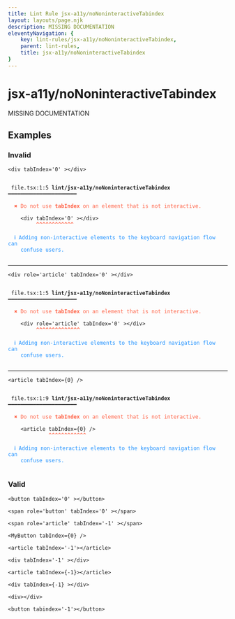 ```yaml
---
title: Lint Rule jsx-a11y/noNoninteractiveTabindex
layout: layouts/page.njk
description: MISSING DOCUMENTATION
eleventyNavigation: {
	key: lint-rules/jsx-a11y/noNoninteractiveTabindex,
	parent: lint-rules,
	title: jsx-a11y/noNoninteractiveTabindex
}
---
```


# jsx-a11y/noNoninteractiveTabindex

MISSING DOCUMENTATION

<!-- EVERYTHING BELOW IS AUTOGENERATED. SEE SCRIPTS FOLDER FOR UPDATE SCRIPTS hash(c39411719fa2c8117b69495b6926b65ef5955eaf) -->

## Examples
### Invalid
<pre class="language-text"><code class="language-text"><<span class="token variable">div</span> <span class="token attr-name">tabIndex</span><span class="token operator">=</span><span class="token string">&apos;0&apos;</span> ><<span class="token operator">/</span><span class="token variable">div</span>></code></pre>
<pre class="language-text"><code class="language-text">
 <span style="text-decoration-style: dotted;">file.tsx:1:5</span> <strong>lint/jsx-a11y/noNoninteractiveTabindex</strong> ━━━━━━━━━━━━━━━━━━━━━━

  <strong><span style="color: Tomato;">✖ </span></strong><span style="color: Tomato;">Do not use </span><span style="color: Tomato;"><strong>tabIndex</strong></span><span style="color: Tomato;"> on an element that is not interactive.</span>

    &lt;<span class="token variable">div</span> <span class="token attr-name">tabIndex</span><span class="token operator">=</span><span class="token string">&apos;0&apos;</span> &gt;&lt;<span class="token operator">/</span><span class="token variable">div</span>&gt;
         <span style="color: Tomato;"><strong>^</strong></span><span style="color: Tomato;"><strong>^</strong></span><span style="color: Tomato;"><strong>^</strong></span><span style="color: Tomato;"><strong>^</strong></span><span style="color: Tomato;"><strong>^</strong></span><span style="color: Tomato;"><strong>^</strong></span><span style="color: Tomato;"><strong>^</strong></span><span style="color: Tomato;"><strong>^</strong></span><span style="color: Tomato;"><strong>^</strong></span><span style="color: Tomato;"><strong>^</strong></span><span style="color: Tomato;"><strong>^</strong></span><span style="color: Tomato;"><strong>^</strong></span>

  <strong><span style="color: DodgerBlue;">ℹ </span></strong><span style="color: DodgerBlue;">Adding non-interactive elements to the keyboard navigation flow can</span>
    <span style="color: DodgerBlue;">confuse users.</span>

</code></pre>

---------------

<pre class="language-text"><code class="language-text"><<span class="token variable">div</span> <span class="token attr-name">role</span><span class="token operator">=</span><span class="token string">&apos;article&apos;</span> <span class="token attr-name">tabIndex</span><span class="token operator">=</span><span class="token string">&apos;0&apos;</span> ><<span class="token operator">/</span><span class="token variable">div</span>></code></pre>
<pre class="language-text"><code class="language-text">
 <span style="text-decoration-style: dotted;">file.tsx:1:5</span> <strong>lint/jsx-a11y/noNoninteractiveTabindex</strong> ━━━━━━━━━━━━━━━━━━━━━━

  <strong><span style="color: Tomato;">✖ </span></strong><span style="color: Tomato;">Do not use </span><span style="color: Tomato;"><strong>tabIndex</strong></span><span style="color: Tomato;"> on an element that is not interactive.</span>

    &lt;<span class="token variable">div</span> <span class="token attr-name">role</span><span class="token operator">=</span><span class="token string">&apos;article&apos;</span> <span class="token attr-name">tabIndex</span><span class="token operator">=</span><span class="token string">&apos;0&apos;</span> &gt;&lt;<span class="token operator">/</span><span class="token variable">div</span>&gt;
         <span style="color: Tomato;"><strong>^</strong></span><span style="color: Tomato;"><strong>^</strong></span><span style="color: Tomato;"><strong>^</strong></span><span style="color: Tomato;"><strong>^</strong></span><span style="color: Tomato;"><strong>^</strong></span><span style="color: Tomato;"><strong>^</strong></span><span style="color: Tomato;"><strong>^</strong></span><span style="color: Tomato;"><strong>^</strong></span><span style="color: Tomato;"><strong>^</strong></span><span style="color: Tomato;"><strong>^</strong></span><span style="color: Tomato;"><strong>^</strong></span><span style="color: Tomato;"><strong>^</strong></span><span style="color: Tomato;"><strong>^</strong></span><span style="color: Tomato;"><strong>^</strong></span>

  <strong><span style="color: DodgerBlue;">ℹ </span></strong><span style="color: DodgerBlue;">Adding non-interactive elements to the keyboard navigation flow can</span>
    <span style="color: DodgerBlue;">confuse users.</span>

</code></pre>

---------------

<pre class="language-text"><code class="language-text"><<span class="token variable">article</span> <span class="token attr-name">tabIndex</span><span class="token operator">=</span><span class="token punctuation">{</span><span class="token number">0</span><span class="token punctuation">}</span> <span class="token operator">/</span>></code></pre>
<pre class="language-text"><code class="language-text">
 <span style="text-decoration-style: dotted;">file.tsx:1:9</span> <strong>lint/jsx-a11y/noNoninteractiveTabindex</strong> ━━━━━━━━━━━━━━━━━━━━━━

  <strong><span style="color: Tomato;">✖ </span></strong><span style="color: Tomato;">Do not use </span><span style="color: Tomato;"><strong>tabIndex</strong></span><span style="color: Tomato;"> on an element that is not interactive.</span>

    &lt;<span class="token variable">article</span> <span class="token attr-name">tabIndex</span><span class="token operator">=</span><span class="token punctuation">{</span><span class="token number">0</span><span class="token punctuation">}</span> <span class="token operator">/</span>&gt;
             <span style="color: Tomato;"><strong>^</strong></span><span style="color: Tomato;"><strong>^</strong></span><span style="color: Tomato;"><strong>^</strong></span><span style="color: Tomato;"><strong>^</strong></span><span style="color: Tomato;"><strong>^</strong></span><span style="color: Tomato;"><strong>^</strong></span><span style="color: Tomato;"><strong>^</strong></span><span style="color: Tomato;"><strong>^</strong></span><span style="color: Tomato;"><strong>^</strong></span><span style="color: Tomato;"><strong>^</strong></span><span style="color: Tomato;"><strong>^</strong></span><span style="color: Tomato;"><strong>^</strong></span>

  <strong><span style="color: DodgerBlue;">ℹ </span></strong><span style="color: DodgerBlue;">Adding non-interactive elements to the keyboard navigation flow can</span>
    <span style="color: DodgerBlue;">confuse users.</span>

</code></pre>
### Valid
<pre class="language-text"><code class="language-text"><<span class="token variable">button</span> <span class="token attr-name">tabIndex</span><span class="token operator">=</span><span class="token string">&apos;0&apos;</span> ><<span class="token operator">/</span><span class="token variable">button</span>></code></pre>
<pre class="language-text"><code class="language-text"><<span class="token variable">span</span> <span class="token attr-name">role</span><span class="token operator">=</span><span class="token string">&apos;button&apos;</span> <span class="token attr-name">tabIndex</span><span class="token operator">=</span><span class="token string">&apos;0&apos;</span> ><<span class="token operator">/</span><span class="token variable">span</span>></code></pre>
<pre class="language-text"><code class="language-text"><<span class="token variable">span</span> <span class="token attr-name">role</span><span class="token operator">=</span><span class="token string">&apos;article&apos;</span> <span class="token attr-name">tabIndex</span><span class="token operator">=</span><span class="token string">&apos;-1&apos;</span> ><<span class="token operator">/</span><span class="token variable">span</span>></code></pre>
<pre class="language-text"><code class="language-text"><<span class="token variable">MyButton</span> <span class="token attr-name">tabIndex</span><span class="token operator">=</span><span class="token punctuation">{</span><span class="token number">0</span><span class="token punctuation">}</span> <span class="token operator">/</span>></code></pre>
<pre class="language-text"><code class="language-text"><<span class="token variable">article</span> <span class="token attr-name">tabIndex</span><span class="token operator">=</span><span class="token string">&apos;-1&apos;</span>><<span class="token operator">/</span><span class="token variable">article</span>></code></pre>
<pre class="language-text"><code class="language-text"><<span class="token variable">div</span> <span class="token attr-name">tabIndex</span><span class="token operator">=</span><span class="token string">&apos;-1&apos;</span> ><<span class="token operator">/</span><span class="token variable">div</span>></code></pre>
<pre class="language-text"><code class="language-text"><<span class="token variable">article</span> <span class="token attr-name">tabIndex</span><span class="token operator">=</span><span class="token punctuation">{</span><span class="token operator">-</span><span class="token number">1</span><span class="token punctuation">}</span>><<span class="token operator">/</span><span class="token variable">article</span>></code></pre>
<pre class="language-text"><code class="language-text"><<span class="token variable">div</span> <span class="token attr-name">tabIndex</span><span class="token operator">=</span><span class="token punctuation">{</span><span class="token operator">-</span><span class="token number">1</span><span class="token punctuation">}</span> ><<span class="token operator">/</span><span class="token variable">div</span>></code></pre>
<pre class="language-text"><code class="language-text"><<span class="token variable">div</span>><<span class="token operator">/</span><span class="token variable">div</span>></code></pre>
<pre class="language-text"><code class="language-text"><<span class="token variable">button</span> <span class="token attr-name">tabindex</span><span class="token operator">=</span><span class="token string">&apos;-1&apos;</span>><<span class="token operator">/</span><span class="token variable">button</span>></code></pre>
